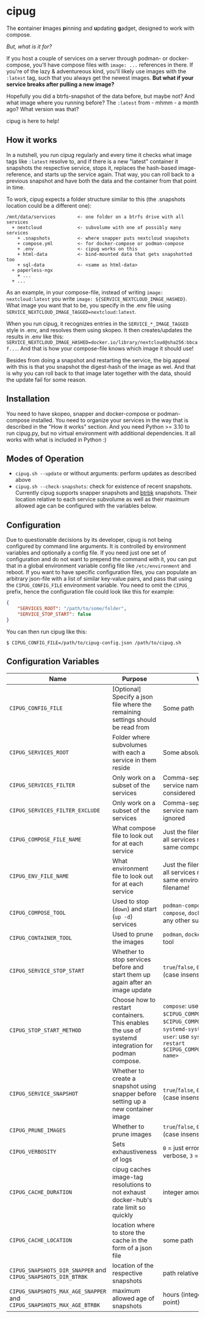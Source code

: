 # cipug

The **c**ontainer **i**mages **p**inning and **u**pdating **g**adget, designed to work with compose.

*But, what is it for?*

If you host a couple of services on a server through podman- or docker-compose, you'll have compose files with `image: ...` references in there. If you're of the lazy & adventureous kind, you'll likely use images with the `:latest` tag, such that you always get the newest images. **But what if your service breaks after pulling a new image?**

Hopefully you did a btrfs-snapshot of the data before, but maybe not? And what image where you running before? The `:latest` from - mhmm - a month ago? What version was that?

cipug is here to help!


## How it works

In a nutshell, you run cipug regularly and every time it checks what image tags like `:latest` resolve to, and if there is a new "latest" container it snapshots the respective service, stops it, replaces the hash-based image-reference, and starts up the service again. That way, you can roll back to a previous snapshot and have both the data and the container from that point in time.

To work, cipug expects a folder structure similar to this (the .snapshots location could be a different one):
```
/mnt/data/services        <- one folder on a btrfs drive with all services
  + nextcloud             <- subvolume with one of possibly many services
    + .snapshots          <- where snapper puts nextcloud snapshots
    + compose.yml         <- for docker-compose or podman-compose
    + .env                <- cipug works on this
    + html-data           <- bind-mounted data that gets snapshotted too
    + sql-data            <- <same as html-data>
  + paperless-ngx
    + ...
  + ...
```

As an example, in your compose-file, instead of writing `image: nextcloud:latest` you write `image: ${SERVICE_NEXTCLOUD_IMAGE_HASHED}`. What image you want that to be, you specify in the .env file using `SERVICE_NEXTCLOUD_IMAGE_TAGGED=nextcloud:latest`.

When you run cipug, it recognizes entries in the `SERVICE_*_IMAGE_TAGGED` style in .env, and resolves them using skopeo. It then creates/updates the results in .env like this: `SERVICE_NEXTCLOUD_IMAGE_HASHED=docker.io/library/nextcloud@sha256:bbcaf...`. And that is how your compose-file knows which image it should use!

Besides from doing a snapshot and restarting the service, the big appeal with this is that you snapshot the digest-hash of the image as wel. And that is why you can roll back to that image later together with the data, should the update fail for some reason.

## Installation

You need to have skopeo, snapper and docker-compose or podman-compose installed. You need to organize your services in the way that is described in the "How it works" section. And you need Python >= 3.10 to run cipug.py, but no virtual environment with additional dependencies. It all works with what is included in Python :)

## Modes of Operation

 - `cipug.sh --update` or without arguments: perform updates as described above
 - `cipug.sh --check-snapshots`: check for existence of recent snapshots. Currently cipug supports snapper snapshots and [btrbk](https://github.com/digint/btrbk) snapshots. Their location relative to each service subvolume as well as their maximum allowed age can be configured with the variables below.

## Configuration

Due to questionable decisions by its developer, cipug is not being configured by command line arguments. It is controlled by environment variables and optionally a config file. If you need just one set of configuration and do not want to prepend the command with it, you can put that in a global environment variable config file like `/etc/environment` and reboot. If you want to have specific configuration files, you can populate an arbitrary json-file with a list of similar key-value pairs, and pass that using the `CIPUG_CONFIG_FILE` environment variable. You need to omit the `CIPUG_` prefix, hence the configuration file could look like this for example:
```json
{
    "SERVICES_ROOT": "/path/to/some/folder",
    "SERVICE_STOP_START": false
}
```
You can then run cipug like this:
```
$ CIPUG_CONFIG_FILE=/path/to/cipug-config.json /path/to/cipug.sh
```

## Configuration Variables

Name | Purpose | Values | Default
---|---|---|---
`CIPUG_CONFIG_FILE` | [Optional] Specify a json file where the remaining settings should be read from | Some path | *unset*
`CIPUG_SERVICES_ROOT` | Folder where subvolumes with each a service in them reside | Some absolute path | *unset*
`CIPUG_SERVICES_FILTER` | Only work on a subset of the services | Comma-separated list of service names that shall be considered | *unset*
`CIPUG_SERVICES_FILTER_EXCLUDE` | Only work on a subset of the services | Comma-separated list of service names that shall be ignored | *unset*
`CIPUG_COMPOSE_FILE_NAME` | What compose file to look out for at each service | Just the filename. This means all services need to have the same compose-file filename! | `compose.yml`
`CIPUG_ENV_FILE_NAME` | What environment file to look out for at each service | Just the filename. This means all services need to have the same environment-file filename! | `.env`
`CIPUG_COMPOSE_TOOL` | Used to stop (`down`) and start (`up -d`) services | `podman-compose`, `docker-compose`, `docker compose` or any other such tool| `podman-compose`
`CIPUG_CONTAINER_TOOL` | Used to prune the images | `podman`, `docker` or any such tool | `podman`
`CIPUG_SERVICE_STOP_START` | Whether to stop services before and start them up again after an image update | `true`/`false`, `0/`/`1` or `yes`/`no` (case insensitive) | `true`
`CIPUG_STOP_START_METHOD` | Choose how to restart containers. This enables the use of systemd integration for podman compose. | `compose`: use `$CIPUG_COMPOSE_TOOL down` and `$CIPUG_COMPOSE_TOOL up -d`.<br/> `systemd-system` or `systemd-user`: use `systemctl [--user] restart $CIPUG_COMPOSE_TOOL@<service name>` | `compose`
`CIPUG_SERVICE_SNAPSHOT` | Whether to create a snapshot using snapper before setting up a new container image | `true`/`false`, `0/`/`1` or `yes`/`no` (case insensitive) | `true`
`CIPUG_PRUNE_IMAGES` | Whether to prune images | `true`/`false`, `0/`/`1` or `yes`/`no` (case insensitive) | `true`
`CIPUG_VERBOSITY` | Sets exhaustiveness of logs | `0` = just errors, `1` = normal, `2` = verbose, `3` = highly verbose | `1`
`CIPUG_CACHE_DURATION` | cipug caches image-tag resolutions to not exhaust docker-hub's rate limit so quickly | integer amount of seconds | `3600` (1h)
`CIPUG_CACHE_LOCATION` | location where to store the cache in the form of a json file | some path | `<tmp-directory>/cipug_cache.json`
`CIPUG_SNAPSHOTS_DIR_SNAPPER` and `CIPUG_SNAPSHOTS_DIR_BTRBK` | location of the respective snapshots | path relative to each service | *unset*
`CIPUG_SNAPSHOTS_MAX_AGE_SNAPPER` and `CIPUG_SNAPSHOTS_MAX_AGE_BTRBK` | maximum allowed age of snapshots | hours (integer or floating point) | `1.5` and `36`
